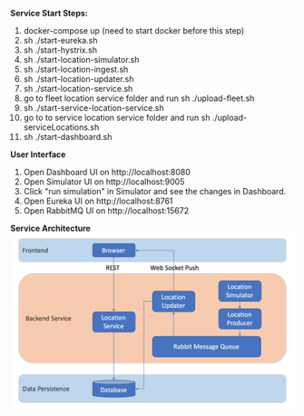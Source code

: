 **Service Start Steps:**
1. docker-compose up (need to start docker before this step)
2. sh ./start-eureka.sh
3. sh ./start-hystrix.sh
4. sh ./start-location-simulator.sh
5. sh ./start-location-ingest.sh
6. sh ./start-location-updater.sh
7. sh ./start-location-service.sh
8. go to fleet location service folder and run sh ./upload-fleet.sh
9. sh ./start-service-location-service.sh
10. go to to service location service folder and run sh ./upload-serviceLocations.sh
11. sh ./start-dashboard.sh

**User Interface**
1. Open Dashboard UI on http://localhost:8080
2. Open Simulator UI on http://localhost:9005
3. Click "run simulation" in Simulator and see the changes in Dashboard.
4. Open Eureka UI on http://localhost:8761
5. Open RabbitMQ UI on http://localhost:15672

**Service Architecture**
<img src="./Architecture.png">
